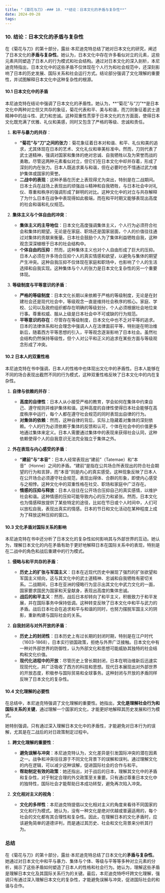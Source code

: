 ```yaml
---
title: "《菊花与刀》-### 10. **结论：日本文化的矛盾与复杂性**"
date: 2024-09-28
tags: 
---
```

### 10. **结论：日本文化的矛盾与复杂性**

在《菊花与刀》的第十部分，露丝·本尼迪克特总结了她对日本文化的研究，阐述了日本文化的**矛盾与复杂性**。她认为，日本文化中存在许多看似对立的元素，这些元素共同塑造了日本人的行为模式和社会结构。通过对日本文化的深入剖析，本尼迪克特指出，日本文化中的这些矛盾不仅体现在个人行为和社会规范中，还深刻影响了日本的历史发展、国际关系和社会运行方式。结论部分强调了文化理解的重要性，并试图解释日本文化中这种复杂性的根源。

#### 10.1 **日本文化中的矛盾**

本尼迪克特在结论中强调了日本文化的矛盾性。她认为，**“菊花”与“刀”**是日本文化中两种对立但又共存的象征，菊花代表和平、美与和谐，而刀则象征着武士道精神中的战斗性、武力和忠诚。这种双重性贯穿于日本文化的方方面面，使得日本文化既充满了优雅、礼仪和美感，同时又包含了严格的等级、忠诚和责任。

1. **和平与暴力的共存**：
   - **“菊花”与“刀”之间的张力**：菊花象征着日本对和谐、和平、礼仪和美的追求，尤其体现在日本的艺术、文化礼仪和审美标准中。然而，刀则代表了武士道精神，强调对国家和集体的绝对忠诚、自我牺牲以及为荣誉而战的勇敢。尽管这两种元素看似对立，但它们在日本文化中却并存着，形成了深刻的内在张力。日本人既追求美与和谐，但在必要时也不惜通过武力维护集体或国家的荣誉。
   - **二战中的表现**：这种矛盾在历史上表现得尤为突出，特别是在二战期间。日本士兵在战场上表现出的顽强战斗精神和自我牺牲，与日本社会中对礼仪、尊重和秩序的强调形成了鲜明的对比。这种文化中的对立与共存解释了为什么日本在战争中表现得如此极端，而在和平时期又能够表现出高度的社会和谐和礼仪规范。

2. **集体主义与个体自由的冲突**：
   - **集体主义的主导地位**：日本文化高度强调集体主义，个人行为必须符合社会和集体的期望。无论是在家庭、职场还是国家层面，个人的价值往往通过对集体的贡献来衡量。日本社会鼓励个人为了集体利益牺牲自我，这种观念深深植根于日本的社会结构中。
   - **个体自由的压抑**：然而，这种集体主义也对个人自由形成了巨大的压抑。日本人必须在许多场合压抑个人的真实情感和欲望，以避免与集体的期望产生冲突。这种自我压抑不仅体现在家庭和职场中，也影响了个人的生活选择和自我实现。这种集体与个人的张力是日本文化复杂性的另一个重要体现。

3. **等级制度与平等意识的矛盾**：
   - **严格的等级制度**：日本文化长期以来依赖于严格的等级制度，无论是在封建社会还是现代社会中，等级观念一直是维持社会秩序的核心。家庭、学校、公司以及政府组织都存在明确的等级划分，个人必须根据社会地位来行事。尊重权威、服从上级是日本社会中不可或缺的行为规范。
   - **平等意识的存在**：尽管存在等级制度，日本文化中也不乏对平等的追求。日本的法律体系和社会理念中强调人人在法律面前平等，特别是在明治维新后，随着西方平等思想的引入，平等观念逐渐影响了日本社会。虽然社会结构仍然保持等级性，但个人对公平和正义的追求在某些方面与等级观念形成了冲突。

#### 10.2 **日本人的双重性格**

本尼迪克特在书中强调，日本人的性格中也体现出文化中的矛盾性。日本人能够在不同的场合表现出截然不同的行为模式，这种双重性格反映了日本文化中的内在复杂性。

1. **自律与依赖的并存**：
   - **高度的自律性**：日本人从小接受严格的教育，学会如何在集体中约束自己、遵守规则并维护集体和谐。这种高度的自律性使得日本社会能够在高度秩序中运行，每个人都在遵守社会规范的同时表现出自律的行为。
   - **对集体的依赖**：然而，这种自律的背后，实际上隐藏着对集体的深刻依赖。个人的行为必须依赖于集体的反馈和认可，个体在社会中的价值更多地通过集体来定义。日本人需要通过集体中的表现来获得社会认同，这种依赖使得个人的自我意识无法完全独立于集体之外。

2. **外在表现与内心感受的矛盾**：
   - **“建前”与“本音”**：日本人经常表现出“建前”（Tatemae）和“本音”（Honne）之间的矛盾。“建前”是指在公共场合所表现出的符合社会期望的行为和言辞，而“本音”则是内心的真实感受。这种现象反映了日本人在公开场合必须遵守社会规范，表现出得体、合群的形象，即使内心感受与之相悖。这种文化中的双重性格在社交、职场和家庭中广泛存在。
   - **情感的压抑与释放**：日本人往往在公开场合压抑自己的真实感情，以维护社会和谐。这种情感的压抑可能导致内心的压力和紧张。然而，日本文化也为情感释放提供了某些特定的途径，比如在节日或个人时间中，人们可以放松自我，表现出真实的情感。日本的节日和文化活动在某种程度上成为了释放这种压抑的窗口。

#### 10.3 **文化矛盾对国际关系的影响**

本尼迪克特在书中还分析了日本文化的复杂性如何影响其与外部世界的互动。她认为，理解日本文化的内在矛盾有助于更好地解释日本在国际关系中的表现，特别是在二战中的角色和战后重建中的行为模式。

1. **侵略与和平共存的矛盾**：
   - **历史上的扩张与军国主义**：日本在近现代历史中展现了强烈的扩张欲望和军国主义倾向，这与其文化中的武士道精神、忠诚和自我牺牲有密切关系。二战期间，日本在亚洲的侵略行为显示出其文化中武力文化的一面，国家要求国民为国家和天皇献身，表现出高度的集体忠诚。
   - **战后的和平主义**：然而，战后日本却转向了和平主义，积极致力于和平发展，并在国际事务中保持低调。这种转变反映了日本文化中和平与武力的矛盾。战后日本社会在追求和平与和谐的同时，也努力摆脱军国主义的阴影，重新构建与国际社会的关系。

2. **自我封闭与对外开放的矛盾**：
   - **历史上的封闭性**：日本历史上有过长期的封闭时期，特别是在江户时代（1603-1868），日本实行锁国政策，拒绝与外界广泛接触。日本文化中有一种对外部世界的防御性，认为外部文化和思想可能威胁其独特的社会结构和文化价值。
   - **现代化进程中的开放**：尽管历史上曾长期封闭，日本在明治维新后迅速实现现代化，并广泛吸收了西方的科技和思想。现代日本展现出对外部世界的开放态度，积极参与国际贸易和全球事务。这种封闭与开放的矛盾同样反映了日本文化的复杂性。

#### 10.4 **文化理解的必要性**

在总结中，本尼迪克特强调了文化理解的重要性。她指出，**文化是理解社会行为和国际关系的关键**，通过理解一个国家的文化，才能更好地解释其历史发展和行为模式。

她特别强调，只有通过深入理解日本文化中的矛盾性，才能避免对日本行为的误解，尤其是在二战后的对日政策制定过程中。

1. **跨文化理解的重要性**：
   - **避免误解与冲突**：本尼迪克特认为，文化差异是引发国际冲突的潜在因素之一。战争和冲突往往源于不同文化背景下的误解和误判。通过理解文化的内在逻辑，可以减少这种误解，促进国际社会的合作与和平。
   - **帮助制定有效的政策**：她还指出，对于战后的日本，理解其文化中的矛盾和复杂性，对于制定合理的外交政策至关重要。只有通过尊重日本文化中的独特性，国际社会才能帮助日本成功转型，避免再次陷入冲突。

2. **文化相对主义的视角**：
   - **文化的多样性**：本尼迪克特提倡以文化相对主义的角度来看待不同国家的文化和行为模式。她认为，没有一种文化是绝对优越或普遍适用的，每个社会的文化都有其合理性和复杂性。因此，在理解日本的文化矛盾时，应该避免简单的道德评判，而是通过其历史、社会和文化背景来分析其行为。

### 总结

在《菊花与刀》的第十部分，露丝·本尼迪克特总结了日本文化的**矛盾与复杂性**。她通过对日本文化中和平与暴力、集体与个体、等级与平等等多种对立元素的分析，揭示了这些矛盾如何塑造了日本人的性格和社会行为。她认为，理解这些矛盾是理解日本文化及其国际关系行为的关键。最后，本尼迪克特呼吁跨文化理解，强调只有通过深入理解日本文化的复杂性，才能避免误解与冲突，促进国际社会的和谐与合作。
